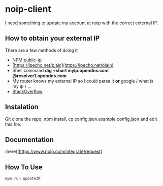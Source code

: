 # noip-client

I need something to update my account at noip with the correct external IP.

## How to obtain your external IP

There are a few methods of doing it

- [NPM public-ip](https://github.com/sindresorhus/public-ip/blob/master/index.js)
- [https://ipecho.net/plain](https://ipecho.net/plain)
- Shell command **dig +short myip.opendns.com @resolver1.opendns.com**
- My router knows my external IP so I could parse it **or** google / what is my ip / ...
- [StackOverflow](https://stackoverflow.com/questions/1145899/how-do-i-find-out-what-my-external-ip-address-is)

## Instalation

Git clone the repo, npm install, cp config.json.example config.json and edit this file.

## Documentation

(here)[https://www.noip.com/integrate/request]

## How To Use

`npm run updateIP`
